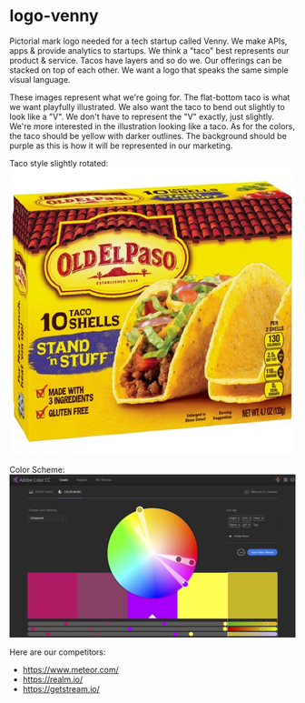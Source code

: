 # logo-venny
Pictorial mark logo needed for a tech startup called Venny. We make APIs, apps &amp; provide analytics to startups. We think a "taco" best represents our product &amp; service. Tacos have layers and so do we. Our offerings can be stacked on top of each other. We want a logo that speaks the same simple visual language.

These images represent what we're going for. The flat-bottom taco is what we want playfully illustrated. We also want the taco to bend out slightly to look like a "V". We don't have to represent the "V" exactly, just slightly. We're more interested in the illustration looking like a taco. As for the colors, the taco should be yellow with darker outlines. The background should be purple as this is how it will be represented in our marketing.

Taco style slightly rotated: 
![alt text][logo]

[logo]: https://github.com/reactnatively/logo-venny/blob/master/logo-venny-flat-bottom-tacos.png "Taco style slightly rotated"


Color Scheme: 
![alt text](https://github.com/reactnatively/logo-venny/blob/master/logo-venny-color-scheme.png "Color Scheme")

Here are our competitors:
* https://www.meteor.com/
* https://realm.io/
* https://getstream.io/
